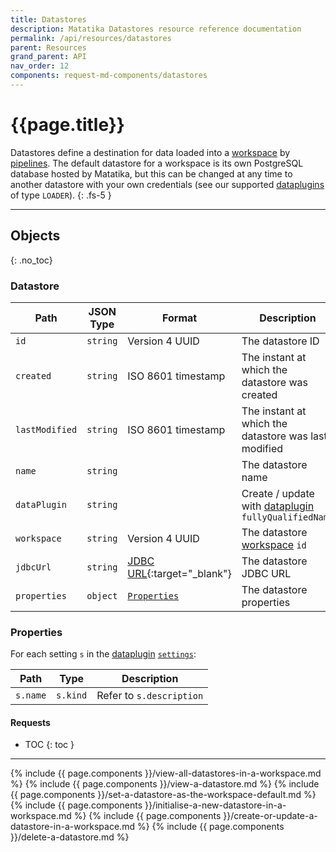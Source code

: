 ```yaml
---
title: Datastores
description: Matatika Datastores resource reference documentation
permalink: /api/resources/datastores
parent: Resources
grand_parent: API
nav_order: 12
components: request-md-components/datastores
---
```


# {{page.title}}

Datastores define a destination for data loaded into a [workspace](workspaces) by [pipelines](pipelines). The default datastore for a workspace is its own PostgreSQL database hosted by Matatika, but this can be changed at any time to another datastore with your own credentials (see our supported [dataplugins](dataplugins) of type `LOADER`).
{: .fs-5 }

---

## Objects
{: .no_toc}

### Datastore

Path | JSON Type | Format | Description
---- | ---- | ------ | -----------
`id` | `string` | Version 4 UUID | The datastore ID
`created` | `string` | ISO 8601 timestamp | The instant at which the datastore was created
`lastModified` | `string` | ISO 8601 timestamp | The instant at which the datastore was last modified
`name` | `string` | | The datastore name
`dataPlugin` | `string` | | Create / update with [dataplugin](dataplugins#dataplugin) `fullyQualifiedName`
`workspace` | `string` | Version 4 UUID | The datastore [workspace](workspaces#workspace) `id`
`jdbcUrl` | `string` | [JDBC URL](https://docs.oracle.com/javase/tutorial/jdbc/basics/connecting.html){:target="_blank"} | The datastore JDBC URL
`properties` | `object` | [`Properties`](#properties) | The datastore properties

### Properties

For each setting `s` in the [dataplugin](dataplugins) [`settings`](dataplugins#setting):

Path | Type | Description
---- | ---- | -----------
`s.name` | `s.kind` | Refer to `s.description`

#### Requests

- TOC
{: toc }

---

{% include {{ page.components }}/view-all-datastores-in-a-workspace.md %}
{% include {{ page.components }}/view-a-datastore.md %}
{% include {{ page.components }}/set-a-datastore-as-the-workspace-default.md %}
{% include {{ page.components }}/initialise-a-new-datastore-in-a-workspace.md %}
{% include {{ page.components }}/create-or-update-a-datastore-in-a-workspace.md %}
{% include {{ page.components }}/delete-a-datastore.md %}

